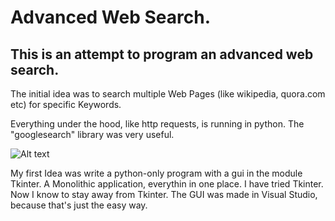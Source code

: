 # Advanced Web Search.  
## This is an attempt to program an advanced web search.  

The initial idea was to search multiple Web Pages (like wikipedia, quora.com etc) for specific Keywords. 

Everything under the hood, like http requests, is running in python. The "googlesearch" library was very useful.

![Alt text](screenshot.png?raw=true "Title")

My first Idea was write a python-only program with a gui in the module Tkinter. A Monolithic application, everythin in one place. 
I have tried  Tkinter. Now I know to stay away from Tkinter. 
The GUI was made in Visual Studio, because that's just the easy way.
